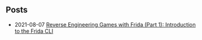 ## Posts

- 2021-08-07 [Reverse Engineering Games with Frida (Part 1): Introduction to the Frida CLI](reverse-engineering-games-with-frida-part-1.md)